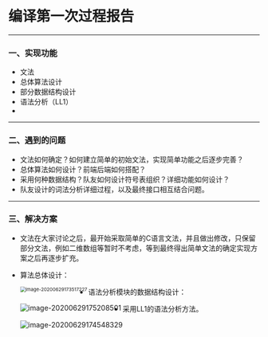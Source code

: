 # 编译第一次过程报告

------

### 一、实现功能

- 文法
- 总体算法设计
- 部分数据结构设计
- 语法分析（LL1）
- 

------

### 二、遇到的问题

- 文法如何确定？如何建立简单的初始文法，实现简单功能之后逐步完善？
- 总体算法如何设计？前端后端如何搭配？
- 采用何种数据结构？队友如何设计符号表组织？详细功能如何设计？
- 队友设计的词法分析详细过程，以及最终接口相互结合问题。

------

### 三、解决方案

- 文法在大家讨论之后，最开始采取简单的C语言文法，并且做出修改，只保留部分文法，例如二维数组等暂时不考虑，等到最终得出简单文法的确定实现方案之后再逐步扩充。

- 算法总体设计：

  <img src="C:\Users\演员\AppData\Roaming\Typora\typora-user-images\image-20200629173517227.png" alt="image-20200629173517227" align='left' style="zoom: 67%;" />

- 语法分析模块的数据结构设计：

  <img src="C:\Users\演员\AppData\Roaming\Typora\typora-user-images\image-20200629175208501.png" alt="image-20200629175208501" align='left'  />

  

- 采用LL1的语法分析方法。

  <img src="C:\Users\演员\AppData\Roaming\Typora\typora-user-images\image-20200629174548329.png" alt="image-20200629174548329" align='left'  />